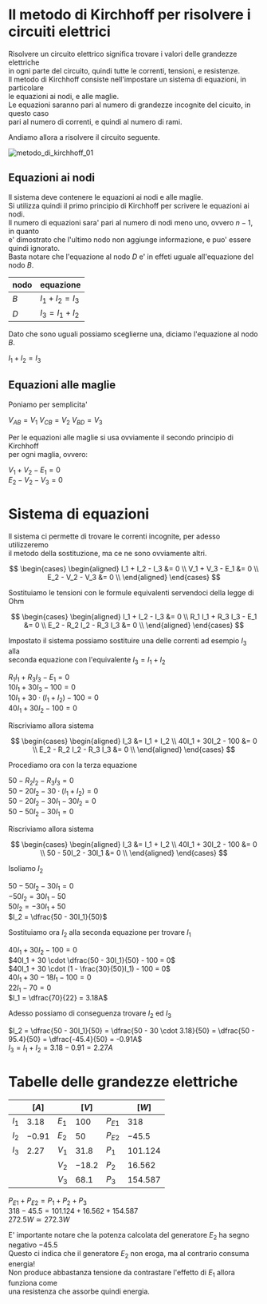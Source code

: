 # Il metodo di Kirchhoff per risolvere i circuiti elettrici  

Risolvere un circuito elettrico significa trovare i valori delle grandezze elettriche  
in ogni parte del circuito, quindi tutte le correnti, tensioni, e resistenze.  
Il metodo di Kirchhoff consiste nell'impostare un sistema di equazioni, in particolare   
le equazioni ai nodi, e alle maglie.  
Le equazioni saranno pari al numero di grandezze incognite del cicuito, in questo caso  
pari al numero di correnti, e quindi al numero di rami.  

Andiamo allora a risolvere il circuito seguente.  

![metodo_di_kirchhoff_01](https://user-images.githubusercontent.com/7195133/208296544-6e0b21d2-e5b2-4df6-b885-07b1f49262cd.jpg)



## Equazioni ai nodi  

Il sistema deve contenere le equazioni ai nodi e alle maglie.  
Si utilizza quindi il primo principio di Kirchhoff per scrivere le equazioni ai nodi.  
Il numero di equazioni sara' pari al numero di nodi meno uno, ovvero $n - 1$, in quanto  
e' dimostrato che l'ultimo nodo non aggiunge informazione, e puo' essere quindi ignorato.  
Basta notare che l'equazione al nodo $D$ e' in effeti uguale all'equazione del nodo $B$.  


| nodo | equazione         |
| ---- | ----------------- |
| $B$  | $I_1 + I_2 = I_3$ |
| $D$  | $I_3 = I_1 + I_2$ |

Dato che sono uguali possiamo sceglierne una, diciamo l'equazione al nodo $B$.  

$I_1 + I_2 = I_3$  

## Equazioni alle maglie  

Poniamo per semplicita'  

$V_{AB} = V_1$
$V_{CB} = V_2$
$V_{BD} = V_3$


Per le equazioni alle maglie si usa ovviamente il secondo principio di Kirchhoff  
per ogni maglia, ovvero:  

$V_1 + V_2 - E_1 = 0$  
$E_2 - V_2 - V_3 = 0$


# Sistema di equazioni  

Il sistema ci permette di trovare le correnti incognite, per adesso utilizzeremo  
il metodo della sostituzione, ma ce ne sono ovviamente altri.  

$$
\begin{cases}
  \begin{aligned}
    I_1 + I_2 - I_3 &= 0 \\
    V_1 + V_3 - E_1 &= 0 \\
    E_2 - V_2 - V_3 &= 0 \\
  \end{aligned}
\end{cases}
$$

Sostituiamo le tensioni con le formule equivalenti servendoci della legge di Ohm

$$
\begin{cases}
  \begin{aligned}
    I_1 + I_2 - I_3 &= 0 \\
    R_1 I_1 + R_3 I_3 - E_1 &= 0 \\
    E_2 - R_2 I_2 - R_3 I_3 &= 0 \\
  \end{aligned}
\end{cases}
$$


Impostato il sistema possiamo sostituire una delle correnti ad esempio $I_3$ alla  
seconda equazione con l'equivalente $I_3 = I_1+ I_2$

$R_1 I_1 + R_3 I_3 - E_1 = 0$  
$10I_1 + 30I_3 - 100 = 0$  
$10I_1 + 30 \cdot (I_1 + I_2) - 100 = 0$  
$40I_1 + 30I_2 - 100 = 0$


Riscriviamo allora sistema


$$
\begin{cases}
  \begin{aligned}
    I_3 &= I_1 + I_2 \\
    40I_1 + 30I_2 - 100 &= 0 \\
    E_2 - R_2 I_2 - R_3 I_3 &= 0 \\
  \end{aligned}
\end{cases}
$$


Procediamo ora con la terza equazione  

$50 - R_2 I_2 - R_3 I_3 = 0$  
$50 - 20 I_2 - 30 \cdot (I_1 + I_2) = 0$  
$50 - 20 I_2 - 30I_1 - 30I_2 = 0$  
$50 - 50I_2 - 30I_1 = 0$  


Riscriviamo allora sistema

$$
\begin{cases}
  \begin{aligned}
    I_3 &= I_1 + I_2 \\
    40I_1 + 30I_2 - 100 &= 0 \\
    50 - 50I_2 - 30I_1 &= 0 \\
  \end{aligned}
\end{cases}
$$

Isoliamo $I_2$  

$50 - 50I_2 - 30I_1 = 0$  
$-50I_2  = 30I_1 - 50$  
$50I_2 = - 30I_1 + 50$  
$I_2 = \dfrac{50 - 30I_1}{50}$  


Sostituiamo ora $I_2$ alla seconda equazione per trovare $I_1$

$40I_1 + 30I_2 - 100 = 0$  
$40I_1 + 30 \cdot \dfrac{50 - 30I_1}{50} - 100 = 0$  
$40I_1 + 30 \cdot (1 - \frac{30}{50}I_1) - 100 = 0$  
$40I_1 + 30 - 18I_1 - 100 = 0$  
$22I_1 - 70 = 0$  
$I_1 = \dfrac{70}{22} = 3.18A$  

Adesso possiamo di conseguenza trovare $I_2$ ed $I_3$  

$I_2 = \dfrac{50 - 30I_1}{50} = \dfrac{50 - 30 \cdot 3.18}{50} = \dfrac{50 - 95.4}{50} = \dfrac{-45.4}{50} = -0.91A$  
$I_3 = I_1 + I_2 = 3.18 - 0.91 = 2.27A$  

# Tabelle delle grandezze elettriche  

|       | $[A]$   |       | $[V]$   |          | $[W]$     |
| ----- | ------- | ----- | ------- | -------- | --------- |
| $I_1$ | $3.18$  | $E_1$ | $100$   | $P_{E1}$ | $318$     |
| $I_2$ | $-0.91$ | $E_2$ | $50$    | $P_{E2}$ | $-45.5$   |
| $I_3$ | $2.27$  | $V_1$ | $31.8$  | $P_1$    | $101.124$ |
|       |         | $V_2$ | $-18.2$ | $P_2$    | $16.562$  |
|       |         | $V_3$ | $68.1$  | $P_3$    | $154.587$ |

$P_{E1} + P_{E2} = P_1 + P_2 + P_3$  
$318 - 45.5 = 101.124 + 16.562 + 154.587$  
$272.5W \simeq 272.3W$  

E' importante notare che la potenza calcolata del generatore $E_2$ ha segno negativo $-45.5$  
Questo ci indica che il generatore $E_2$ non eroga, ma al contrario consuma energia!  
Non produce abbastanza tensione da contrastare l'effetto di $E_1$ allora funziona come  
una resistenza che assorbe quindi energia.